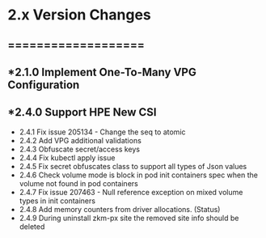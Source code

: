 2.x Version Changes
===================
===================
-------------------
*2.1.0 Implement One-To-Many VPG Configuration
----------------------------------------------
*2.4.0 Support HPE New CSI
--------------------------
* 2.4.1 Fix issue 205134 - Change the seq to atomic
* 2.4.2 Add VPG additional validations
* 2.4.3 Obfuscate secret/access keys
* 2.4.4 Fix kubectl apply issue
* 2.4.5 Fix secret obfuscates class to support all types of Json values
* 2.4.6 Check volume mode is block in pod init containers spec when the volume not found in pod containers
* 2.4.7 Fix issue 207463 - Null reference exception on mixed volume types in init containers
* 2.4.8 Add memory counters from driver allocations. (Status)
* 2.4.9 During uninstall zkm-px site the removed site info should be deleted
